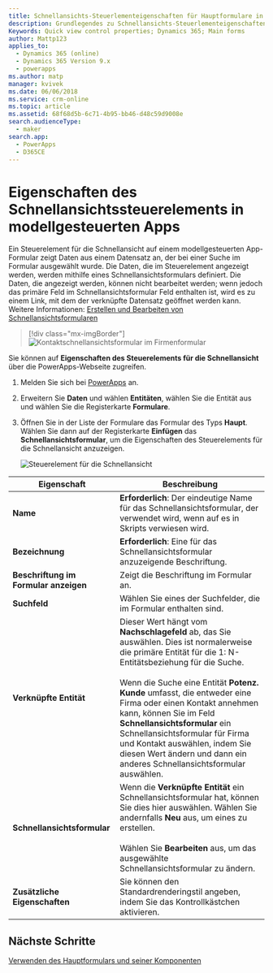 ```yaml
---
title: Schnellansichts-Steuerlementeigenschaften für Hauptformulare in modellgesteuerten Apps in PowerApps | MicrosoftDocs
description: Grundlegendes zu Schnellansichts-Steuerlementeigenschaften für Hauptformulare
Keywords: Quick view control properties; Dynamics 365; Main forms
author: Mattp123
applies_to:
  - Dynamics 365 (online)
  - Dynamics 365 Version 9.x
  - powerapps
ms.author: matp
manager: kvivek
ms.date: 06/06/2018
ms.service: crm-online
ms.topic: article
ms.assetid: 68f68d5b-6c71-4b95-bb46-d48c59d9008e
search.audienceType:
  - maker
search.app:
  - PowerApps
  - D365CE
---
```

# <a name="model-driven-app-quick-view-control-properties"></a>Eigenschaften des Schnellansichtssteuerelements in modellgesteuerten Apps

Ein Steuerelement für die Schnellansicht auf einem modellgesteuerten App-Formular zeigt Daten aus einem Datensatz an, der bei einer Suche im Formular ausgewählt wurde. Die Daten, die im Steuerelement angezeigt werden, werden mithilfe eines Schnellansichtsformulars definiert. Die Daten, die angezeigt werden, können nicht bearbeitet werden; wenn jedoch das primäre Feld im Schnellansichtsformular Feld enthalten ist, wird es zu einem Link, mit dem der verknüpfte Datensatz geöffnet werden kann. Weitere Informationen: [Erstellen und Bearbeiten von Schnellansichtsformularen](create-edit-quick-view-forms.md)  

> [!div class="mx-imgBorder"] 
> ![Kontaktschnellansichtsformular im Firmenformular](media/quick-view-form-contact.png "Kontaktschnellansichtsformular im Firmenformular")  

Sie können auf **Eigenschaften des Steuerelements für die Schnellansicht** über die PowerApps-Webseite zugreifen. 
1.  Melden Sie sich bei [PowerApps](https://web.powerapps.com/?utm_source=padocs&utm_medium=linkinadoc&utm_campaign=referralsfromdoc) an.  


2.  Erweitern Sie **Daten** und wählen **Entitäten**, wählen Sie die Entität aus und wählen Sie die Registerkarte **Formulare**. 

3. Öffnen Sie in der Liste der Formulare das Formular des Typs **Haupt**. Wählen Sie dann auf der Registerkarte **Einfügen** das **Schnellansichtsformular**, um die Eigenschaften des Steuerelements für die Schnellansicht anzuzeigen.

    ![Steuerelement für die Schnellansicht](media/quick-view-control.png)
  
|Eigenschaft|Beschreibung|  
|--------------|-----------------|  
|**Name**|**Erforderlich**: Der eindeutige Name für das Schnellansichtsformular, der verwendet wird, wenn auf es in Skripts verwiesen wird.|  
|**Bezeichnung**|**Erforderlich**: Eine für das Schnellansichtsformular anzuzeigende Beschriftung.|  
|**Beschriftung im Formular anzeigen**|Zeigt die Beschriftung im Formular an.|  
|**Suchfeld**|Wählen Sie eines der Suchfelder, die im Formular enthalten sind.|  
|**Verknüpfte Entität**|Dieser Wert hängt vom **Nachschlagefeld** ab, das Sie auswählen. Dies ist normalerweise die primäre Entität für die 1: N-Entitätsbeziehung für die Suche.<br /><br /> Wenn die Suche eine Entität **Potenz. Kunde** umfasst, die entweder eine Firma oder einen Kontakt annehmen kann, können Sie im Feld **Schnellansichtsformular** ein Schnellansichtsformular für Firma und Kontakt auswählen, indem Sie diesen Wert ändern und dann ein anderes Schnellansichtsformular auswählen.|  
|**Schnellansichtsformular**|Wenn die **Verknüpfte Entität** ein Schnellansichtsformular hat, können Sie dies hier auswählen. Wählen Sie andernfalls **Neu** aus, um eines zu erstellen.<br /><br /> Wählen Sie **Bearbeiten** aus, um das ausgewählte Schnellansichtsformular zu ändern.|  
|**Zusätzliche Eigenschaften**|Sie können den Standardrenderingstil angeben, indem Sie das Kontrollkästchen aktivieren.|

## <a name="next-steps"></a>Nächste Schritte

[Verwenden des Hauptformulars und seiner Komponenten](use-main-form-and-components.md)
 
